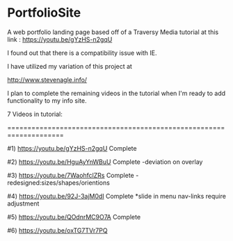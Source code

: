 # PortfolioSite

A web portfolio landing page based off of a Traversy Media tutorial at this link : https://youtu.be/gYzHS-n2gqU 

I found out that there is a compatibility issue with IE.

I have utilized my variation of this project at 

http://www.stevenagle.info/

I plan to complete the remaining videos in the tutorial when I'm ready to add functionality to my info site.




 7 Videos in tutorial:

====================================================================

#1) https://youtu.be/gYzHS-n2gqU  Complete

#2) https://youtu.be/HguAyYnWBuU  Complete 
									-deviation on overlay

#3) https://youtu.be/7WaohfclZRs  Complete 
									-redesigned:sizes/shapes/orientions

#4) https://youtu.be/92J-3ajM0dI  Complete 
									*slide in menu nav-links require adjustment

#5) https://youtu.be/QOdnrMC9O7A  Complete

#6) https://youtu.be/oxTG7TVr7PQ	